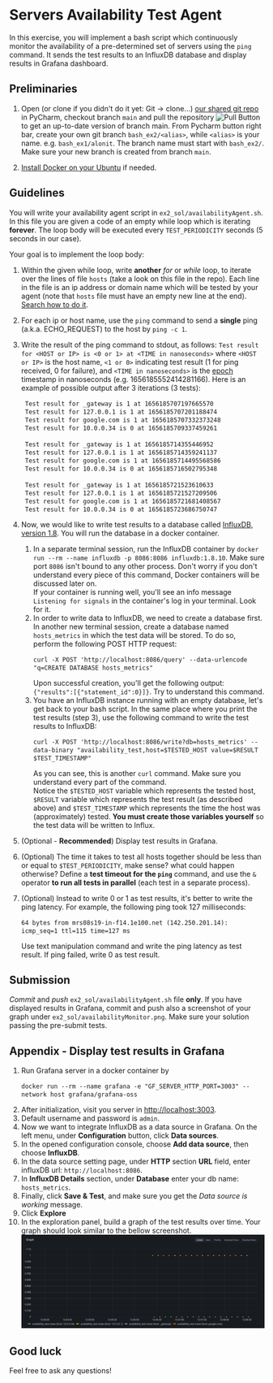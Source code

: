 # Servers Availability Test Agent

In this exercise, you will implement a bash script which continuously 
monitor the availability of a pre-determined set of servers using the `ping` command. 
It sends the test results to an InfluxDB database and display results in Grafana dashboard. 

## Preliminaries

1. Open (or clone if you didn't do it yet: Git -> clone...) [our shared git repo](https://github.com/alonitac/DevOpsMay22.git) in PyCharm, checkout branch `main` and pull the repository ![Pull Button](img/pull.png) to get an up-to-date version of branch main.
From Pycharm button right bar, create your own git branch `bash_ex2/<alias>`, while 
`<alias>` is your name. e.g. `bash_ex1/alonit`. The branch name must start with `bash_ex2/`. Make sure your new branch is created from branch `main`.

2. [Install Docker on your Ubuntu](https://docs.docker.com/engine/install/ubuntu/) if needed.

## Guidelines

You will write your availability agent script in `ex2_sol/availabilityAgent.sh`.
In this file you are given a code of an empty while loop which is iterating **forever**. The loop body will be executed every `TEST_PERIODICITY` seconds (5 seconds in our case).

Your goal is to implement the loop body:

1. Within the given while loop, write **another** _for_ or _while_ loop, to iterate over the lines of file `hosts` 
   (take a look on this file in the repo). Each line in the file is an ip address or domain name which will be tested by your agent (note that `hosts` file must have an empty new line at the end). [Search how to do it](https://www.google.com/search?&q=iterate+over+lines+in+file+bash).
2. For each ip or host name, use the `ping` command to send a **single** ping (a.k.a. ECHO_REQUEST) to the host by `ping -c 1`.
3. Write the result of the ping command to stdout, as follows: `Test result for <HOST or IP> is <0 or 1> at <TIME in nanoseconds>` where `<HOST or IP>` is the host name, `<1 or 0>` indicating test result (1 for ping received,  0 for failure), and `<TIME in nanoseconds>` is the [epoch](https://www.epochconverter.com/) timestamp in nanoseconds (e.g. 1656185552414281166). Here is an example of possible output after 3 iterations (3 tests):  
   ```text
    Test result for _gateway is 1 at 1656185707197665570
    Test result for 127.0.0.1 is 1 at 1656185707201188474
    Test result for google.com is 1 at 1656185707332373248
    Test result for 10.0.0.34 is 0 at 1656185709337459261
    
    Test result for _gateway is 1 at 1656185714355446952
    Test result for 127.0.0.1 is 1 at 1656185714359241137
    Test result for google.com is 1 at 1656185714495568586
    Test result for 10.0.0.34 is 0 at 1656185716502795348
    
    Test result for _gateway is 1 at 1656185721523610633
    Test result for 127.0.0.1 is 1 at 1656185721527209506
    Test result for google.com is 1 at 1656185721681408567
    Test result for 10.0.0.34 is 0 at 1656185723686750747

   ```
   
4. Now, we would like to write test results to a database called [InfluxDB, version 1.8](https://docs.influxdata.com/influxdb/v1.8/guides/write_data/). You will run the database in a docker container.
   1. In a separate terminal session, run the InfluxDB container by `docker run --rm --name influxdb -p 8086:8086 influxdb:1.8.10`. Make sure port `8086` isn't bound to any other process. Don't worry if you don't understand every piece of this command, Docker containers will be discussed later on.   
      If your container is running well, you'll see an info message `Listening for signals` in the container's log in your terminal. Look for it.
   2. In order to write data to InfluxDB, we need to create a database first. In another new terminal session, create a database named `hosts_metrics` in which the test data will be stored. To do so, perform the following POST HTTP request:
      ```shell
      curl -X POST 'http://localhost:8086/query' --data-urlencode "q=CREATE DATABASE hosts_metrics"
      ```
      Upon successful creation, you'll get the following output: `{"results":[{"statement_id":0}]}`. Try to understand this command. 
   3. You have an InfluxDB instance running with an empty database, let's get back to your bash script. In the same place where you print the test results (step 3), use the following command to write the test results to InfluxDB:
      ```shell
      curl -X POST 'http://localhost:8086/write?db=hosts_metrics' --data-binary "availability_test,host=$TESTED_HOST value=$RESULT $TEST_TIMESTAMP"
      ```
      As you can see, this is another `curl` command. Make sure you understand every part of the command.  
      Notice the `$TESTED_HOST` variable which represents the tested host, `$RESULT` variable which represents the test result (as described above) and `$TEST_TIMESTAMP` 
      which represents the time the host was (approximately) tested. **You must create those variables yourself** so the test data will be written to Influx.  

5. (Optional - **Recommended**) Display test results in Grafana.
6. (Optional) The time it takes to test all hosts together should be less than or equal to `$TEST_PERIODICITY`, make sense? what could happen otherwise? Define a **test timeout for the `ping`** command, and use the `&` operator **to run all tests in parallel** (each test in a separate process).  
7. (Optional) Instead to write 0 or 1 as test results, it's better to write the ping latency. For example, the following ping took 127 milliseconds: 
   ```text
   64 bytes from mrs08s19-in-f14.1e100.net (142.250.201.14): icmp_seq=1 ttl=115 time=127 ms
   ```
   Use text manipulation command and write the ping latency as test result. If ping failed, write 0 as test result. 

## Submission

_Commit_ and _push_ `ex2_sol/availabilityAgent.sh` file **only**. If you have displayed results in Grafana, commit and push also a screenshot of your graph under `ex2_sol/availabilityMonitor.png`.  Make sure your solution passing the pre-submit tests.


## Appendix - Display test results in Grafana

1. Run Grafana server in a docker container by
   ```shell
   docker run --rm --name grafana -e "GF_SERVER_HTTP_PORT=3003" --network host grafana/grafana-oss
   ```
2. After initialization, visit you server in [http://localhost:3003](http://localhost:3003).
3. Default username and password is `admin`.
4. Now we want to integrate InfluxDB as a data source in Grafana. On the left menu, under **Configuration** button, click **Data sources**.
5. In the opened configuration console, choose **Add data source**, then choose **InfluxDB**.
6. In the data source setting page, under **HTTP** section **URL** field, enter influxDB url: `http://localhost:8086`.
7. In **InfluxDB Details** section, under **Database** enter your db name: `hosts_metrics`.
8. Finally, click **Save & Test**, and make sure you get the _Data source is working_ message.  
9. Click **Explore**
10. In the exploration panel, build a graph of the test results over time. Your graph should look similar to the bellow screenshot.   
    ![availabilityMonitor](img/availabilityMonitor.png)

## Good luck
Feel free to ask any questions!
